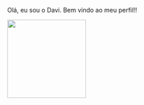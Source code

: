 Olá, eu sou o Davi. Bem vindo ao meu perfil!!

<div>
  <img height="180em" src="https://github-readme-stats.vercel.app/api/top-langs/?username=dg-souza&langs_count=5" />
</div>

<!--
**dg-souza/dg-souza** is a ✨ _special_ ✨ repository because its `README.md` (this file) appears on your GitHub profile.

Here are some ideas to get you started:

- 🔭 I’m currently working on ...
- 🌱 I’m currently learning ...
- 👯 I’m looking to collaborate on ...
- 🤔 I’m looking for help with ...
- 💬 Ask me about ...
- 📫 How to reach me: ...
- 😄 Pronouns: ...
- ⚡ Fun fact: ...
-->
